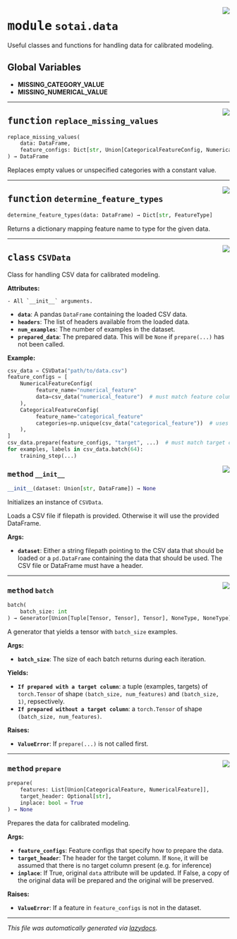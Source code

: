<!-- markdownlint-disable -->

<a href="https://github.com/SOTAI-Labs/sotai/tree/main/sotai/data.py#L0"><img align="right" style="float:right;" src="https://img.shields.io/badge/-source-cccccc?style=flat-square"></a>

# <kbd>module</kbd> `sotai.data`
Useful classes and functions for handling data for calibrated modeling. 

**Global Variables**
---------------
- **MISSING_CATEGORY_VALUE**
- **MISSING_NUMERICAL_VALUE**

---

<a href="https://github.com/SOTAI-Labs/sotai/tree/main/sotai/data.py#L15"><img align="right" style="float:right;" src="https://img.shields.io/badge/-source-cccccc?style=flat-square"></a>

## <kbd>function</kbd> `replace_missing_values`

```python
replace_missing_values(
    data: DataFrame,
    feature_configs: Dict[str, Union[CategoricalFeatureConfig, NumericalFeatureConfig]]
) → DataFrame
```

Replaces empty values or unspecified categories with a constant value. 


---

<a href="https://github.com/SOTAI-Labs/sotai/tree/main/sotai/data.py#L43"><img align="right" style="float:right;" src="https://img.shields.io/badge/-source-cccccc?style=flat-square"></a>

## <kbd>function</kbd> `determine_feature_types`

```python
determine_feature_types(data: DataFrame) → Dict[str, FeatureType]
```

Returns a dictionary mapping feature name to type for the given data. 


---

<a href="https://github.com/SOTAI-Labs/sotai/tree/main/sotai/data.py#L57"><img align="right" style="float:right;" src="https://img.shields.io/badge/-source-cccccc?style=flat-square"></a>

## <kbd>class</kbd> `CSVData`
Class for handling CSV data for calibrated modeling. 



**Attributes:**
 
    - All `__init__` arguments. 
 - <b>`data`</b>:  A pandas `DataFrame` containing the loaded CSV data. 
 - <b>`headers`</b>:  The list of headers available from the loaded data. 
 - <b>`num_examples`</b>:  The number of examples in the dataset. 
 - <b>`prepared_data`</b>:  The prepared data. This will be `None` if `prepare(...)` has not  been called. 



**Example:**
 

```python
csv_data = CSVData("path/to/data.csv")
feature_configs = [
    NumericalFeatureConfig(
         feature_name="numerical_feature"
         data=csv_data("numerical_feature")  # must match feature column header
    ),
    CategoricalFeatureConfig(
         feature_name="categorical_feature"
         categories=np.unique(csv_data("categorical_feature"))  # uses all categories
    ),
]
csv_data.prepare(feature_configs, "target", ...)  # must match target column header
for examples, labels in csv_data.batch(64):
    training_step(...)
``` 

<a href="https://github.com/SOTAI-Labs/sotai/tree/main/sotai/data.py#L88"><img align="right" style="float:right;" src="https://img.shields.io/badge/-source-cccccc?style=flat-square"></a>

### <kbd>method</kbd> `__init__`

```python
__init__(dataset: Union[str, DataFrame]) → None
```

Initializes an instance of `CSVData`. 

Loads a CSV file if filepath is provided. Otherwise it will use the provided DataFrame. 



**Args:**
 
 - <b>`dataset`</b>:  Either a string filepath pointing to the CSV data that should be  loaded or a `pd.DataFrame` containing the data that should be used.  The CSV file or DataFrame must have a header. 




---

<a href="https://github.com/SOTAI-Labs/sotai/tree/main/sotai/data.py#L178"><img align="right" style="float:right;" src="https://img.shields.io/badge/-source-cccccc?style=flat-square"></a>

### <kbd>method</kbd> `batch`

```python
batch(
    batch_size: int
) → Generator[Union[Tuple[Tensor, Tensor], Tensor], NoneType, NoneType]
```

A generator that yields a tensor with `batch_size` examples. 



**Args:**
 
 - <b>`batch_size`</b>:  The size of each batch returns during each iteration. 



**Yields:**
 
 - <b>`If prepared with a target column`</b>:  a tuple (examples, targets) of  `torch.Tensor` of shape `(batch_size, num_features)` and  `(batch_size, 1)`, repsectively. 
 - <b>`If prepared without a target column`</b>:  a `torch.Tensor` of shape  `(batch_size, num_features)`. 



**Raises:**
 
 - <b>`ValueError`</b>:  If `prepare(...)` is not called first. 

---

<a href="https://github.com/SOTAI-Labs/sotai/tree/main/sotai/data.py#L135"><img align="right" style="float:right;" src="https://img.shields.io/badge/-source-cccccc?style=flat-square"></a>

### <kbd>method</kbd> `prepare`

```python
prepare(
    features: List[Union[CategoricalFeature, NumericalFeature]],
    target_header: Optional[str],
    inplace: bool = True
) → None
```

Prepares the data for calibrated modeling. 



**Args:**
 
 - <b>`feature_configs`</b>:  Feature configs that specify how to prepare the data. 
 - <b>`target_header`</b>:  The header for the target column. If `None`, it will be  assumed that there is no target column present (e.g. for inference) 
 - <b>`inplace`</b>:  If True, original `data` attribute will be updated. If False, a  copy of the original data will be prepared and the original will be  preserved. 



**Raises:**
 
 - <b>`ValueError`</b>:  If a feature in `feature_configs` is not in the dataset. 




---

_This file was automatically generated via [lazydocs](https://github.com/ml-tooling/lazydocs)._
